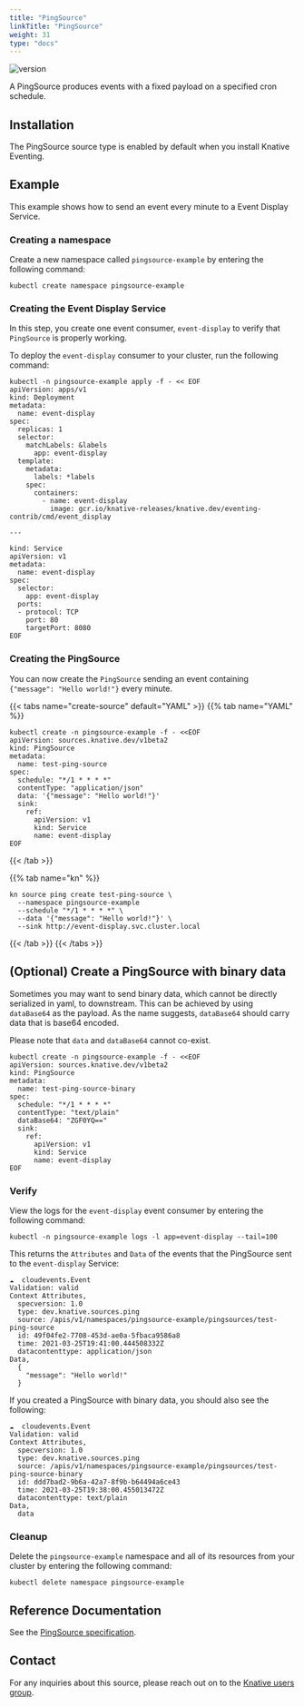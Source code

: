 ```yaml
---
title: "PingSource"
linkTitle: "PingSource"
weight: 31
type: "docs"
---
```


![version](https://img.shields.io/badge/API_Version-v1beta1-red?style=flat-square)

A PingSource produces events with a fixed payload on a specified cron schedule.

## Installation

The PingSource source type is enabled by default when you install Knative Eventing.

## Example

This example shows how to send an event every minute to a Event Display Service.

### Creating a namespace

Create a new namespace called `pingsource-example` by entering the following
command:

```shell
kubectl create namespace pingsource-example
```

### Creating the Event Display Service

In this step, you create one event consumer, `event-display` to verify that
`PingSource` is properly working.

To deploy the `event-display` consumer to your cluster, run the following
command:

```shell
kubectl -n pingsource-example apply -f - << EOF
apiVersion: apps/v1
kind: Deployment
metadata:
  name: event-display
spec:
  replicas: 1
  selector:
    matchLabels: &labels
      app: event-display
  template:
    metadata:
      labels: *labels
    spec:
      containers:
        - name: event-display
          image: gcr.io/knative-releases/knative.dev/eventing-contrib/cmd/event_display

---

kind: Service
apiVersion: v1
metadata:
  name: event-display
spec:
  selector:
    app: event-display
  ports:
  - protocol: TCP
    port: 80
    targetPort: 8080
EOF
```

### Creating the PingSource

You can now create the `PingSource` sending an event containing
`{"message": "Hello world!"}` every minute.

{{< tabs name="create-source" default="YAML" >}}
{{% tab name="YAML" %}}

```shell
kubectl create -n pingsource-example -f - <<EOF
apiVersion: sources.knative.dev/v1beta2
kind: PingSource
metadata:
  name: test-ping-source
spec:
  schedule: "*/1 * * * *"
  contentType: "application/json"
  data: '{"message": "Hello world!"}'
  sink:
    ref:
      apiVersion: v1
      kind: Service
      name: event-display
EOF
```

{{< /tab >}}

{{% tab name="kn" %}}

```shell
kn source ping create test-ping-source \
  --namespace pingsource-example
  --schedule "*/1 * * * *" \
  --data '{"message": "Hello world!"}' \
  --sink http://event-display.svc.cluster.local
```

{{< /tab >}}
{{< /tabs >}}

## (Optional) Create a PingSource with binary data

Sometimes you may want to send binary data, which cannot be directly serialized in yaml, to downstream. This can be achieved by using `dataBase64` as the payload. As the name suggests, `dataBase64` should carry data that is base64 encoded.

Please note that `data` and `dataBase64` cannot co-exist.

```shell
kubectl create -n pingsource-example -f - <<EOF
apiVersion: sources.knative.dev/v1beta2
kind: PingSource
metadata:
  name: test-ping-source-binary
spec:
  schedule: "*/1 * * * *"
  contentType: "text/plain"
  dataBase64: "ZGF0YQ=="
  sink:
    ref:
      apiVersion: v1
      kind: Service
      name: event-display
EOF
```

### Verify

View the logs for the `event-display` event consumer by
entering the following command:

```shell
kubectl -n pingsource-example logs -l app=event-display --tail=100
```

This returns the `Attributes` and `Data` of the events that the PingSource sent to the `event-display` Service:

```shell
☁️  cloudevents.Event
Validation: valid
Context Attributes,
  specversion: 1.0
  type: dev.knative.sources.ping
  source: /apis/v1/namespaces/pingsource-example/pingsources/test-ping-source
  id: 49f04fe2-7708-453d-ae0a-5fbaca9586a8
  time: 2021-03-25T19:41:00.444508332Z
  datacontenttype: application/json
Data,
  {
    "message": "Hello world!"
  }
```

If you created a PingSource with binary data, you should also see the following:

```shell
☁️  cloudevents.Event
Validation: valid
Context Attributes,
  specversion: 1.0
  type: dev.knative.sources.ping
  source: /apis/v1/namespaces/pingsource-example/pingsources/test-ping-source-binary
  id: ddd7bad2-9b6a-42a7-8f9b-b64494a6ce43
  time: 2021-03-25T19:38:00.455013472Z
  datacontenttype: text/plain
Data,
  data
```

### Cleanup

Delete the `pingsource-example` namespace and all of its resources from your
cluster by entering the following command:

```shell
kubectl delete namespace pingsource-example
```

## Reference Documentation

See the [PingSource specification](../../reference/api/eventing/#sources.knative.dev/v1beta2.PingSource).

## Contact

For any inquiries about this source, please reach out on to the
[Knative users group](https://groups.google.com/forum/#!forum/knative-users).
